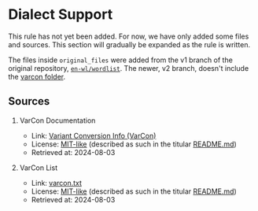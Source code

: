 # Dialect Support

This rule has not yet been added.
For now, we have only added some files and sources.
This section will gradually be expanded as the rule is written.

The files inside `original_files` were added from the v1 branch of the original repository, [`en-wl/wordlist`](https://github.com/en-wl/wordlist/tree/v1).
The newer, v2 branch, doesn't include the [varcon folder](https://github.com/en-wl/wordlist/tree/v1/varcon).

## Sources

1. VarCon Documentation
    - Link: [Variant Conversion Info (VarCon)](https://github.com/en-wl/wordlist/blob/v1/varcon/README)
    - License: [MIT-like](https://raw.githubusercontent.com/kevina/wordlist/master/scowl/Copyright) (described as such in the titular [README.md](https://github.com/en-wl/wordlist/blob/v1/README.md))
    - Retrieved at: 2024-08-03

2. VarCon List
    - Link: [varcon.txt](https://github.com/en-wl/wordlist/blob/v1/varcon/varcon.txt)
    - License: [MIT-like](https://raw.githubusercontent.com/kevina/wordlist/master/scowl/Copyright) (described as such in the titular [README.md](https://github.com/en-wl/wordlist/blob/v1/README.md))
    - Retrieved at: 2024-08-03
